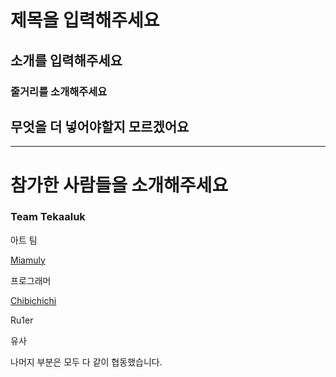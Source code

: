 # 제목을 입력해주세요

## 소개를 입력해주세요

### 줄거리를 소개해주세요

## 무엇을 더 넣어야할지 모르겠어요

---

# 참가한 사람들을 소개해주세요

### Team Tekaaluk

아트 팀

[Miamuly](https://twitter.com/miamuly144)

프로그래머

[Chibichichi](https://twitter.com/chocolat_chibi)

Ru1er

유사


나머지 부분은 모두 다 같이 협동했습니다.
